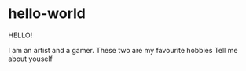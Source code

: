 # hello-world

HELLO!

I am an artist and a gamer. These two are my favourite hobbies
Tell me about youself 
